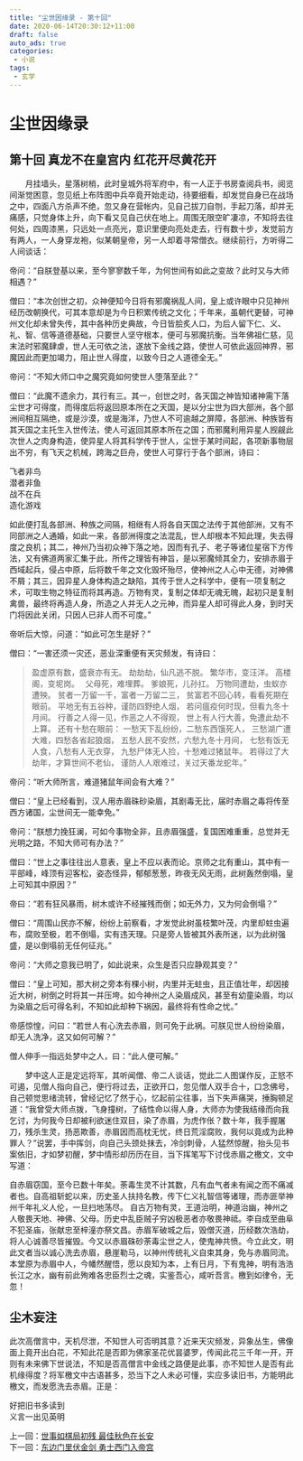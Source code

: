 ```yaml
---
title: "尘世因缘录 - 第十回"
date: 2020-06-14T20:30:12+11:00
draft: false
auto_ads: true
categories:
 - 小说
tags:
 - 玄学
---
```

# 尘世因缘录

## 第十回 真龙不在皇宫内 红花开尽黄花开

　　月挂墙头，星落树梢，此时皇城外将军府中，有一人正于书房查阅兵书，阅览间渐觉困意，忽见纸上布阵图中兵卒竟开始走动，待要细看，却发觉自身已在战场之中，四面八方杀声不绝，忽又身在营帐内，见自己拔刀自刎，手起刀落，却并无痛感，只觉身体上升，向下看又见自己伏在地上。周围无限空旷凄凉，不知将去往何处，四周漆黑，只远处一点亮光，意识里便向亮处走去，行有数十步，发觉前方有两人，一人身穿龙袍，似某朝皇帝，另一人却着寻常僧衣。继续前行，方听得二人间谈话：

帝问：“自朕登基以来，至今寥寥数千年，为何世间有如此之变故？此时又与大师相遇？”

僧曰：“本次创世之初，众神便知今日将有邪魔祸乱人间，皇上或许眼中只见神州经历改朝换代，可其本意却是为今日积累传统之文化；千年来，虽朝代更替，可神州文化却未曾失传，其中各种历史典故，今日皆脍炙人口，为后人留下仁、义、礼、智、信等道德基础，只要世人坚守根本，便可与邪魔抗衡。当年佛祖仁慈，见末法时邪魔肆虐，世人无可依之法，遂放下金线之路，使世人可依此返回神界，邪魔因此而更加竭力，阻止世人得度，以致今日之人道德全无。”

帝问：“不知大师口中之魔究竟如何使世人堕落至此？”

僧曰：“此魔不遗余力，其行有三。其一，创世之时，各天国之神皆知诸神需下落尘世才可得度，而得度后将返回原本所在之天国，是以分尘世为四大部洲，各个部洲间相互隔绝，或是沙漠，或是海洋，乃世人不可逾越之屏障，各部洲、种族皆有其天国之主托生入世传法，使人可返回其原本所在之国；而邪魔利用异星人觊觎此次世人之肉身构造，使异星人将其科学传于世人，尘世于某时间起，各项新事物层出不穷，有飞天之机械，跨海之巨舟，使世人可穿行于各个部洲，诗曰：

飞者非鸟  
潜者非鱼  
战不在兵  
造化游戏  

如此便打乱各部洲、种族之间隔，相继有人将各自天国之法传于其他部洲，又有不同部洲之人通婚，如此一来，各部洲得度之法混乱，世人却根本不知此理，失去得度之良机；其二，神州乃当初众神下落之地，因而有孔子、老子等诸位星宿下方传法，又有佛道两家汇集于此，所传之理皆有神旨，是以邪魔倾其全力，安排赤眉于西域起兵，侵占中原，后将数千年之文化毁坏殆尽，使神州之人心中无德，对神佛不屑；其三，因异星人身体构造之缺陷，其传于世人之科学中，便有一项复制之术，可取生物之特征而将其再造。万物有灵，复制之体却无魂无魄，起初只是复制禽兽，最终将再造人身，所造之人并无人之元神，而异星人却可得此人身，到时天门将因此关闭，只因人已非人而不可度。”

帝听后大惊，问道：“如此可怎生是好？”

僧曰：“一害还须一灾还，恶业深重便有天灾频发，有诗曰：

> 盈虚原有数，盛衰亦有无。
> 劫劫劫，仙凡逃不脱。
> 繁华市，变汪洋。
> 高楼阁，变坭岗。　
> 父母死，难埋葬。
> 爹娘死，儿孙扛。
> 万物同遭劫，虫蚁亦遭殃。
> 贫者一万留一千，富者一万留二三，
> 贫富若不回心转，看看死期在眼前。
> 平地无有五谷种，谨防四野绝人烟，
> 若问瘟疫何时现，但看九冬十月间。
> 行善之人得一见，作恶之人不得观，
> 世上有人行大善，免遭此劫不上算。
> 还有十愁在眼前：
> 一愁天下乱纷纷，二愁东西饿死人，
> 三愁湖广遭大难，四愁各省起狼烟，
> 五愁人民不安然，六愁九冬十月间，
> 七愁有饭无人食，八愁有人无衣穿，
> 九愁尸体无人捡，十愁难过猪鼠年。
> 若得过了大劫年，才算世间不老仙，
> 谨防人人艰难过，关过天番龙蛇年。”

帝问：“听大师所言，难道猪鼠年间会有大难？”

僧曰：“皇上已经看到，汉人用赤眉硃砂染眉，其剧毒无比，届时赤眉之毒将传至西方诸国，尘世间无一能幸免。”

帝问：“朕想力挽狂澜，可如今事物全非，且赤眉强盛，复国困难重重，总觉并无光明之路，不知大师可有办法？”

僧曰：“世上之事往往出人意表，皇上不应以表而论。京师之北有重山，其中有一平部峰，峰顶有迎客松，姿态怪异，郁郁葱葱，昨夜无风无雨，此树轰然倒塌，皇上可知其中原因？”

帝曰：“若有狂风暴雨，树木或许不经摧残而倒；如无外力，又为何会倒塌？”

僧曰：“周围山民亦不解，纷纷上前察看，才发觉此树虽枝繁叶茂，内里却蛀虫遍布，腐败至极，若不倒塌，实有违天理。只是旁人皆被其外表所迷，以为此树强盛，是以倒塌前无任何征兆。”

帝问：“大师之意我已明了，如此说来，众生是否只应静观其变？”

僧曰：“皇上可知，那大树之旁本有棵小树，内里并无蛀虫，且正值壮年，却因接近大树，树倒之时将其一并压垮。如今神州之人染眉成风，甚至有幼童染眉，均以为染眉之后可得名利，不知如此却种下祸因，最终将有性命之忧。”

帝感惊惶，问曰：“若世人有心洗去赤眉，则可免于此祸。可朕见世人纷纷染眉，却无人洗净，这又如何可解？”

僧人伸手一指远处梦中之人，曰：“此人便可解。”

　　梦中这人正是定远将军，其听闻僧、帝二人谈话，觉此二人图谋作反，正怒不可遏，见僧人指向自己，便行将过去，正欲开口，忽见僧人双手合十，口念佛号，自己顿觉思绪流转，曾经记忆了然于心，忆起前尘往事，当下失声痛哭，捶胸顿足道：“我曾受大师点拨，飞身撞树，了结性命以得人身，大师亦为使我结缘而向我乞讨，为何我今日却被利欲迷住双目，染了赤眉，为虎作伥？数十年，我手握屠刀，残杀生灵，扬恶欺善，赤眉因而高枕无忧，终日荒淫腐败，我何以竟成为此种罪人？”说罢，手中挥剑，向自己头颈处抹去，冷剑刺骨，人猛然惊醒，抬头见书案依旧，才如梦初醒，梦中情形却历历在目，当下挥笔写下讨伐赤眉之檄文，文中写道：

自赤眉窃国，至今已数十年矣。荼毒生灵不计其数，凡有血气者未有闻之而不痛减者也。自高祖斩蛇以来，历史圣人扶持名教，传下仁义礼智信等诸理，而赤匪举神州千年礼义人伦，一旦扫地荡尽。 自古万物有灵，王道治明，神道治幽，神州之人敬畏天地、神佛、父母。历史中乱臣贼子穷凶极恶者亦敬畏神祗。李自成至曲阜不犯圣庙，张献忠至梓潼亦祭文昌。赤眉军破城之后，毁僧灭道，历经数次浩劫，将人心诚善尽皆摧毁。今又以赤眉硃砂荼毒尘世之人，使鬼神共愤。今立此文，明此文者当以诚心洗去赤眉，悬崖勒马，以神州传统礼义自束其身，免与赤眉同流。本堂原为赤眉中人，今幡然醒悟，愿以良知为本，上有日月，下有鬼神，明有浩浩长江之水，幽有前此殉难各忠臣烈士之魂，实鉴吾心，咸听吾言。檄到如律令，无忽！ 

## 尘木妄注

此次高僧言中，天机尽泄，不知世人可否明其意？近来天灾频发，异象丛生，佛像面上竟开出白花，不知此花是否即为佛家圣花优昙婆罗，传闻此花三千年一开，开则有未来佛下世说法，不知是否高僧言中金线之路便是此事，亦不知世人是否有此机缘得度？将军檄文中古语甚多，恐当下之人未必可懂，实应多读旧书，方能明此檄文，而发愿洗去赤眉。正是：

好把旧书多读到  
义言一出见英明  

上一回：[世事如棋局初残 最佳秋色在长安](/cn/book/karma/karma9)  
下一回：[东边门里伏金剑 勇士西门入帝宫](/cn/book/karma/karma11)